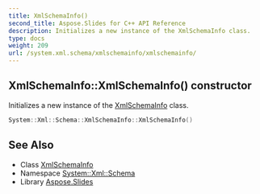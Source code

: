 ```yaml
---
title: XmlSchemaInfo()
second_title: Aspose.Slides for C++ API Reference
description: Initializes a new instance of the XmlSchemaInfo class.
type: docs
weight: 209
url: /system.xml.schema/xmlschemainfo/xmlschemainfo/
---
```

## XmlSchemaInfo::XmlSchemaInfo() constructor


Initializes a new instance of the [XmlSchemaInfo](../) class.

```cpp
System::Xml::Schema::XmlSchemaInfo::XmlSchemaInfo()
```

## See Also

* Class [XmlSchemaInfo](../)
* Namespace [System::Xml::Schema](../../)
* Library [Aspose.Slides](../../../)